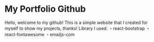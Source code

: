 # My Portfolio Github
 Hello, welcome to my github!
 This is a simple website that I created for myself to show my projects, thanks!
Library I used:
・react-bootstrap
・react-fontawesome
・emailjs-com
